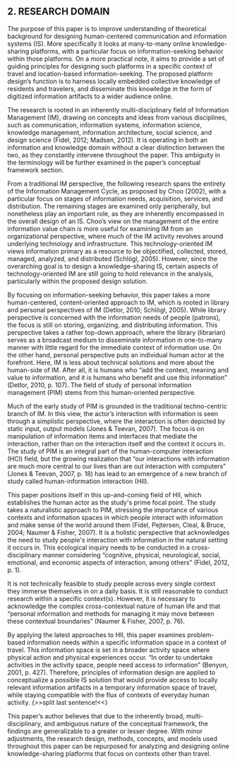 ## 2. RESEARCH DOMAIN

The purpose of this paper is to improve understanding of theoretical background for designing human-centered communication and information systems (IS). More specifically it looks at many-to-many online knowledge-sharing platforms, with a particular focus on information-seeking behavior within those platforms. On a more practical note, it aims to provide a set of guiding principles for designing such platforms in a specific context of travel and location-based information-seeking. The proposed platform design’s function is to harness locally embedded collective knowledge of residents and travelers, and disseminate this knowledge in the form of digitized information artifacts to a wider audience online.

The research is rooted in an inherently multi-disciplinary field of Information Management (IM), drawing on concepts and ideas from various disciplines, such as communication, information systems, information science, knowledge management, information architecture, social science, and design science (Fidel, 2012; Madsen, 2012). It is operating in both an information and knowledge domain without a clear distinction between the two, as they constantly intervene throughout the paper. This ambiguity in the terminology will be further examined in the paper’s conceptual framework section.

From a traditional IM perspective, the following research spans the entirety of the Information Management Cycle, as proposed by Choo (2002), with a particular focus on stages of information needs, acquisition, services, and distribution. The remaining stages are examined only peripherally, but nonetheless play an important role, as they are inherently encompassed in the overall design of an IS. Choo’s view on the management of the entire information value chain is more useful for examining IM from an organizational perspective, where much of the IM activity revolves around underlying technology and infrastructure. This technology-oriented IM views information primary as a resource to be objectified, collected, stored, managed, analyzed, and distributed (Schlögl, 2005). However, since the overarching goal is to design a knowledge-sharing IS, certain aspects of technology-oriented IM are still going to hold relevance in the analysis, particularly within the proposed design solution.

By focusing on information-seeking behavior, this paper takes a more human-centered, content-oriented approach to IM, which is rooted in library and personal perspectives of IM  (Detlor, 2010; Schlögl, 2005). While library perspective is concerned with the information needs of people (patrons), the focus is still on storing, organizing, and distributing information. This perspective takes a rather top-down approach, where the library (librarian) serves as a broadcast medium to disseminate information in one-to-many manner with little regard for the immediate context of information use. On the other hand, personal perspective puts an individual human actor at the forefront. Here, IM is less about technical solutions and more about the human-side of IM. After all, it is humans who “add the context, meaning and value to information, and it is humans who benefit and use this information” (Detlor, 2010, p. 107). The field of study of personal information management (PIM) stems from this human-oriented perspective.

Much of the early study of PIM is grounded in the traditional techno-centric branch of IM. In this view, the actor’s interaction with information is seen through a simplistic perspective, where the interaction is often depicted by static input, output models (Jones & Teevan, 2007). The focus is on manipulation of information items and interfaces that mediate the interaction, rather than on the interaction itself and the context it occurs in. The study of PIM is an integral part of the human-computer interaction (HCI) field, but the growing realization that “our interactions with information are much more central to our lives than are out interaction with computers” (Jones & Teevan, 2007, p. 18) has lead to an emergence of a new branch of study called human-information interaction (HII).

This paper positions itself in this up-and-coming field of HII, which establishes the human actor as the study's prime focal point. The study takes a naturalistic approach to PIM, stressing the importance of various contexts and information spaces in which people interact with information and make sense of the world around them (Fidel, Pejtersen, Cleal, & Bruce, 2004; Naumer & Fisher, 2007). It is a holistic perspective that acknowledges the need to study people's interaction with information in the natural setting it occurs in. This ecological inquiry needs to be conducted in a cross-disciplinary manner considering “cognitive, physical, neurological, social, emotional, and economic aspects of interaction, among others” (Fidel, 2012, p. 1).

It is not technically feasible to study people across every single context they immerse themselves in on a daily basis. It is still reasonable to conduct research within a specific context(s). However, it is necessary to acknowledge the complex cross-contextual nature of human life and that “personal information and methods for managing it may move between these contextual boundaries” (Naumer & Fisher, 2007, p. 76).

By applying the latest approaches to HII, this paper examines problem-based information needs within a specific information space in a context of travel. This information space is set in a broader activity space where physical action and physical experiences occur. “In order to undertake activities in the activity space, people need access to information” (Benyon, 2001, p. 427). Therefore, principles of information design are applied to conceptualize a possible IS solution that would provide access to locally relevant information artifacts in a temporary information space of travel, while staying compatible with the flux of contexts of everyday human activity. {>>split last sentence!<<}

This paper’s author believes that due to the inherently broad, multi-disciplinary, and ambiguous nature of the conceptual framework, the findings are generalizable to a greater or lesser degree. With minor adjustments, the research design, methods, concepts, and models used throughout this paper can be repurposed for analyzing and designing online knowledge-sharing platforms that focus on contexts other than travel.